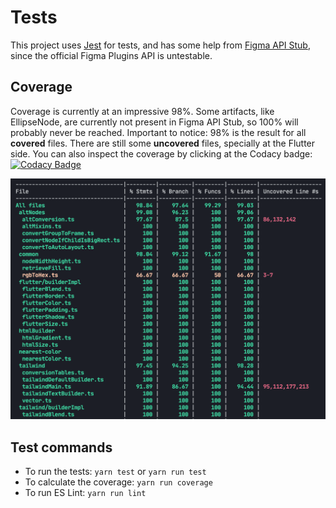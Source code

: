 # Tests

This project uses [Jest](https://jestjs.io/) for tests, and has some help from [Figma API Stub](https://github.com/react-figma/figma-api-stub), since the official Figma Plugins API is untestable.

## Coverage

Coverage is currently at an impressive 98%. Some artifacts, like EllipseNode, are currently not present in Figma API Stub, so 100% will probably never be reached. Important to notice: 98% is the result for all **covered** files. There are still some **uncovered** files, specially at the Flutter side. You can also inspect the coverage by clicking at the Codacy badge:
[![Codacy Badge](https://app.codacy.com/project/badge/Coverage/af3321afff1f4d078037e09111120384)](https://www.codacy.com?utm_source=github.com&utm_medium=referral&utm_content=bernaferrari/FigmaToCode&utm_campaign=Badge_Coverage)

![Coverage](../assets/coverage.png)

## Test commands

- To run the tests: `yarn test` or `yarn run test`
- To calculate the coverage: `yarn run coverage`
- To run ES Lint: `yarn run lint`
